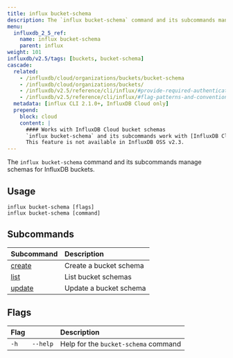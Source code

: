 ```yaml
---
title: influx bucket-schema
description: The `influx bucket-schema` command and its subcommands manage schemas of buckets in InfluxDB.
menu:
  influxdb_2_5_ref:
    name: influx bucket-schema
    parent: influx
weight: 101
influxdb/v2.5/tags: [buckets, bucket-schema]
cascade:
  related:
    - /influxdb/cloud/organizations/buckets/bucket-schema
    - /influxdb/cloud/organizations/buckets/
    - /influxdb/v2.5/reference/cli/influx/#provide-required-authentication-credentials, influx CLI—Provide required authentication credentials
    - /influxdb/v2.5/reference/cli/influx/#flag-patterns-and-conventions, influx CLI—Flag patterns and conventions
  metadata: [influx CLI 2.1.0+, InfluxDB Cloud only]
  prepend:
    block: cloud
    content: |
      #### Works with InfluxDB Cloud bucket schemas
      `influx bucket-schema` and its subcommands work with [InfluxDB Cloud bucket schemas](/influxdb/cloud/organizations/buckets/bucket-schema).
      This feature is not available in InfluxDB OSS v2.3.
---
```


The `influx bucket-schema` command and its subcommands manage
schemas for InfluxDB buckets.

## Usage

```
influx bucket-schema [flags]
influx bucket-schema [command]
```

## Subcommands

| Subcommand                                                         | Description            |
| :----------------------------------------------------------------- | :--------------------- |
| [create](/influxdb/v2.5/reference/cli/influx/bucket-schema/create) | Create a bucket schema |
| [list](/influxdb/v2.5/reference/cli/influx/bucket-schema/list)     | List bucket schemas    |
| [update](/influxdb/v2.5/reference/cli/influx/bucket-schema/update) | Update a bucket schema |

## Flags

| Flag |          | Description                          |
| :--- | :------- | :----------------------------------- |
| `-h` | `--help` | Help for the `bucket-schema` command |
